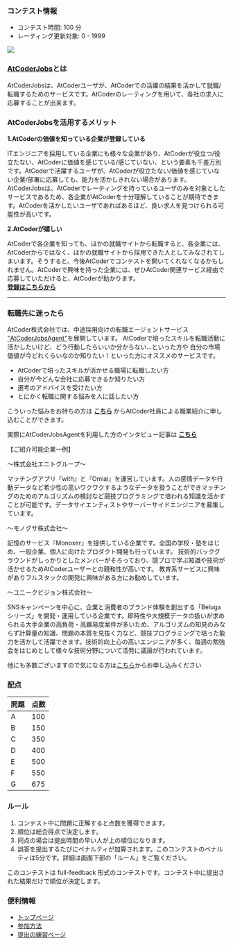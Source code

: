 
<div>

<span>

<span>

### **コンテスト情報**

<section>

<ul>

<li>
コンテスト時間: 100 分
</li>

<li>
レーティング更新対象: 0 - 
<span>
1999
</span>

</li>

</ul>

</section>

<div>

<p>

<img src="https://jobs.atcoder.jp/public/img/top.png">

</img>

</p>

</div>

### **<a href="https://jobs.atcoder.jp/">AtCoderJobs</a>とは**

<section>
AtCoderJobsは、AtCoderユーザが、AtCoderでの活躍の結果を活かして就職/転職するためのサービスです。AtCoderのレーティングを用いて、各社の求人に応募することが出来ます。
    
</section>



### **AtCoderJobsを活用するメリット**

<p>

<b>
1.AtCoderの価値を知っている企業が登録している
</b>

</p>

<section>
ITエンジニアを採用している企業にも様々な企業があり、AtCoderが役立つ/役立たない、AtCoderに価値を感じている/感じていない、という要素も千差万別です。AtCoderで活躍するユーザが、AtCoderが役立たない/価値を感じていない企業/部署に応募しても、能力を活かしきれない場合があります。
AtCoderJobsは、AtCoderでレーティングを持っているユーザのみを対象としたサービスであるため、各企業がAtCoderを十分理解していることが期待できます。AtCoderを活かしたいユーザであればあるほど、良い求人を見つけられる可能性が高いです。
    
</section>



<p>

<b>
2.AtCoderが嬉しい
</b>

</p>

<section>
AtCoderで各企業を知っても、ほかの就職サイトから転職すると、各企業には、AtCoderからではなく、ほかの就職サイトから採用できた人としてみなされてしまいます。そうすると、今後AtCoderでコンテストを開いてくれなくなるかもしれません。AtCoderで興味を持った企業には、ぜひAtCoder関連サービス経由で応募していただけると、AtCoderが助かります。
    
</section>



<section>

<font color="">
<u>

<strong>
登録は<a href="https://jobs.atcoder.jp/register">こちら</a>から
</strong>

</u>
</font>

</section>





---

### **転職先に迷ったら**

<section>

<p>
AtCoder株式会社では、中途採用向けの転職エージェントサービス <a href="https://info.atcoder.jp/utilize/jobs/agent_user">"AtCoderJobsAgent"</a>を展開しています。
AtCoderで培ったスキルを転職活動に活かしたいけど、どう行動したらいいか分からない…といった方や
自分の市場価値が今どれくらいなのか知りたい！といった方にオススメのサービスです。
</p>

<ul>

<li>
AtCoderで培ったスキルが活かせる職場に転職したい方
</li>

<li>
自分が今どんな会社に応募できるか知りたい方
</li>

<li>
選考のアドバイスを受けたい方
</li>

<li>
とにかく転職に関する悩みを人に話したい方
</li>

</ul>

<p>
こういった悩みをお持ちの方は
<b>
<a href="https://jobs.atcoder.jp/offers/400">こちら</a>
</b>
からAtCoder社員による職業紹介に申し込むことができます。
</p>

<p>
実際にAtCoderJobsAgentを利用した方のインタビュー記事は
<b>
<a href="https://info.atcoder.jp/archive/category/AtCoderJobsAgent">こちら</a>
</b>

</p>



<p>
【ご紹介可能企業一例】
</p>

<p>
〜株式会社エニトグループ〜

マッチングアプリ『with』と『Omiai』を運営しています。人の感情データや行動データなど希少性の高いワクワクするようなデータを扱うことができマッチングのためのアルゴリズムの検討など競技プログラミングで培われる知識を活かすことが可能です。データサイエンティストやサーバーサイドエンジニアを募集しています。

</p>

<p>
〜モノグサ株式会社〜

記憶のサービス『Monoxer』を提供している企業です。全国の学校・塾をはじめ、一般企業、個人に向けたプロダクト開発も行っています。
技術的バックグラウンドがしっかりとしたメンバーがそろっており、競プロで学ぶ知識や技術が活かせるためAtCoderユーザーとの親和性が高いです。
教育系サービスに興味がありフルスタックの開発に興味がある方にお勧めしています。
</p>

<p>
～ユニークビジョン株式会社～

SNSキャンペーンを中心に、企業と消費者のブランド体験を創出する「Belugaシリーズ」を開発・運用している企業です。即時性や大規模データの扱いが求められる大手企業の高負荷・高難易度案件が多いため、アルゴリズムの知見のみならず計算量の知識、問題の本質を見抜く力など、競技プログラミングで培った能力を活かして活躍できます。技術的向上心の高いエンジニアが多く、毎週の勉強会をはじめとして様々な技術分野について活発に議論が行われています。
</p>

<p>
他にも多数ございますので気になる方は<a href="https://jobs.atcoder.jp/offers/400">こちら</a>からお申し込みください
</p>

</section>

### **配点**

<section>

<div>

<div>

<table>

<thead>

<tr>

<th>
問題
</th>

<th>
点数
</th>

</tr>

</thead>

<tbody>

<tr>

<td>
A
</td>

<td>
100
</td>

</tr>

<tr>

<td>
B
</td>

<td>
150
</td>

</tr>

<tr>

<td>
C
</td>

<td>
350
</td>

</tr>

<tr>

<td>
D
</td>

<td>
400
</td>

</tr>

<tr>

<td>
E
</td>

<td>
500
</td>

</tr>

<tr>

<td>
F
</td>

<td>
550
</td>

</tr>

<tr>

<td>
G
</td>

<td>
675
</td>

</tr>

</tbody>

</table>

</div>

</div>

</section>

### **ルール**

<section>

<ol>

<li>
コンテスト中に問題に正解すると点数を獲得できます。
</li>

<li>
順位は総合得点で決定します。
</li>

<li>
同点の場合は提出時間の早い人が上の順位になります。
</li>

<li>
誤答を提出するたびにペナルティが加算されます。このコンテストのペナルティは5分です。詳細は画面下部の「ルール」をご覧ください。
</li>

</ol>

<p>
このコンテストは full-feedback 形式のコンテストです。コンテスト中に提出された結果だけで順位が決定します。
      
</p>

</section>

### **便利情報**

<ul>

<li>
<a href="https://atcoder.jp/">トップページ</a>
</li>

<li>
<a href="https://atcoder.jp/post/37">参加方法</a>
</li>

<li>
<a href="https://atcoder.jp/contests/practice">提出の練習ページ</a>
</li>

</ul>

</span>

</span>

</div>
